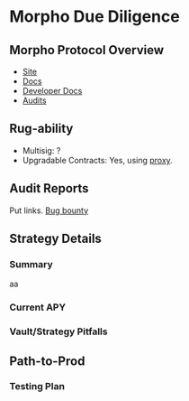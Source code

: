 # Morpho Due Diligence

## Morpho Protocol Overview

- [Site](https://morpho.xyz/)
- [Docs](https://docs.morpho.xyz/)
- [Developer Docs](https://developers.morpho.xyz/)
- [Audits](https://docs.morpho.xyz/resources/security-and-audits)

## Rug-ability

- Multisig: ?
- Upgradable Contracts: Yes, using [proxy](https://developers.morpho.xyz/contracts-overview).

## Audit Reports

Put links.
[Bug bounty](https://immunefi.com/bounty/morpho/)

## Strategy Details

### Summary

aa

### Current APY

### Vault/Strategy Pitfalls

## Path-to-Prod

### Testing Plan
